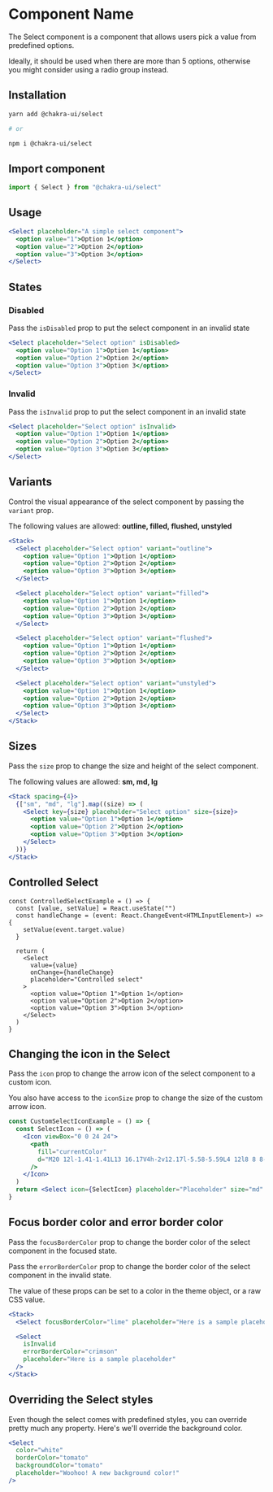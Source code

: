 # Component Name

The Select component is a component that allows users pick a value from
predefined options.

Ideally, it should be used when there are more than 5 options, otherwise you
might consider using a radio group instead.

## Installation

```sh
yarn add @chakra-ui/select

# or

npm i @chakra-ui/select
```

## Import component

```jsx
import { Select } from "@chakra-ui/select"
```

## Usage

```jsx
<Select placeholder="A simple select component">
  <option value="1">Option 1</option>
  <option value="2">Option 2</option>
  <option value="3">Option 3</option>
</Select>
```

## States

### Disabled

Pass the `isDisabled` prop to put the select component in an invalid state

```jsx
<Select placeholder="Select option" isDisabled>
  <option value="Option 1">Option 1</option>
  <option value="Option 2">Option 2</option>
  <option value="Option 3">Option 3</option>
</Select>
```

### Invalid

Pass the `isInvalid` prop to put the select component in an invalid state

```jsx
<Select placeholder="Select option" isInvalid>
  <option value="Option 1">Option 1</option>
  <option value="Option 2">Option 2</option>
  <option value="Option 3">Option 3</option>
</Select>
```

## Variants

Control the visual appearance of the select component by passing the `variant`
prop.

The following values are allowed: **outline, filled, flushed, unstyled**

```jsx
<Stack>
  <Select placeholder="Select option" variant="outline">
    <option value="Option 1">Option 1</option>
    <option value="Option 2">Option 2</option>
    <option value="Option 3">Option 3</option>
  </Select>

  <Select placeholder="Select option" variant="filled">
    <option value="Option 1">Option 1</option>
    <option value="Option 2">Option 2</option>
    <option value="Option 3">Option 3</option>
  </Select>

  <Select placeholder="Select option" variant="flushed">
    <option value="Option 1">Option 1</option>
    <option value="Option 2">Option 2</option>
    <option value="Option 3">Option 3</option>
  </Select>

  <Select placeholder="Select option" variant="unstyled">
    <option value="Option 1">Option 1</option>
    <option value="Option 2">Option 2</option>
    <option value="Option 3">Option 3</option>
  </Select>
</Stack>
```

## Sizes

Pass the `size` prop to change the size and height of the select component.

The following values are allowed: **sm, md, lg**

```jsx
<Stack spacing={4}>
  {["sm", "md", "lg"].map((size) => (
    <Select key={size} placeholder="Select option" size={size}>
      <option value="Option 1">Option 1</option>
      <option value="Option 2">Option 2</option>
      <option value="Option 3">Option 3</option>
    </Select>
  ))}
</Stack>
```

## Controlled Select

```tsx
const ControlledSelectExample = () => {
  const [value, setValue] = React.useState("")
  const handleChange = (event: React.ChangeEvent<HTMLInputElement>) => {
    setValue(event.target.value)
  }

  return (
    <Select
      value={value}
      onChange={handleChange}
      placeholder="Controlled select"
    >
      <option value="Option 1">Option 1</option>
      <option value="Option 2">Option 2</option>
      <option value="Option 3">Option 3</option>
    </Select>
  )
}
```

## Changing the icon in the Select

Pass the `icon` prop to change the arrow icon of the select component to a
custom icon.

You also have access to the `iconSize` prop to change the size of the custom
arrow icon.

```jsx
const CustomSelectIconExample = () => {
  const SelectIcon = () => (
    <Icon viewBox="0 0 24 24">
      <path
        fill="currentColor"
        d="M20 12l-1.41-1.41L13 16.17V4h-2v12.17l-5.58-5.59L4 12l8 8 8-8z"
      />
    </Icon>
  )
  return <Select icon={SelectIcon} placeholder="Placeholder" size="md" />
}
```

## Focus border color and error border color

Pass the `focusBorderColor` prop to change the border color of the select
component in the focused state.

Pass the `errorBorderColor` prop to change the border color of the select
component in the invalid state.

The value of these props can be set to a color in the theme object, or a raw CSS
value.

```jsx
<Stack>
  <Select focusBorderColor="lime" placeholder="Here is a sample placeholder" />

  <Select
    isInvalid
    errorBorderColor="crimson"
    placeholder="Here is a sample placeholder"
  />
</Stack>
```

## Overriding the Select styles

Even though the select comes with predefined styles, you can override pretty
much any property. Here's we'll override the background color.

```jsx
<Select
  color="white"
  borderColor="tomato"
  backgroundColor="tomato"
  placeholder="Woohoo! A new background color!"
/>
```
